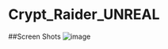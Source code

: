 # Crypt_Raider_UNREAL

##Screen Shots
![image](https://github.com/salmanhayat1998/Crypt_Raider_UNREAL/assets/36339248/61ee31d7-92ba-48df-9680-0f9f89be3e62)
